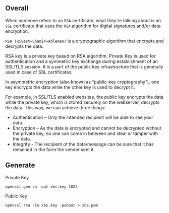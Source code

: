 ## Overall

When someone refers to an `RSA` certificate, what they're talking about is an `SSL` certificate that uses the `RSA` algorithm for digital signatures and/or data encryption. 

`RSA (Rivest–Shamir–Adleman)` is a cryptographic algorithm that encrypts and decrypts the data.

RSA key is a private key based on RSA algorithm. Private Key is used for authentication and a symmetric key exchange during establishment of an SSL/TLS session. It is a part of the public key infrastructure that is generally used in case of SSL certificates.


In asymmetric encryption (also known as “public-key cryptography”), one key encrypts the data while the other key is used to decrypt it. 

For example, in SSL/TLS enabled websites, the public key encrypts the data while the private key, which is stored securely on the webserver, decrypts the data. This way, we can achieve three things:
- Authentication – Only the intended recipient will be able to see your data.
- Encryption – As the data is encrypted and cannot be decrypted without the private key, no one can come in between and steal or tamper with the data.
- Integrity - The recipient of the data/message can be sure that it has remained in the form the sender sent it.
    
## Generate 

Private Key
```
openssl genrsa -out xbs.key 1024
```

Public Key
```
openssl rsa -in xbs.key -pubout > xbs.pem
```





































